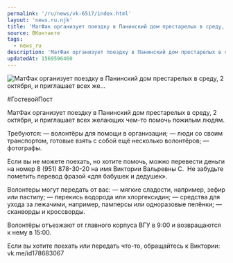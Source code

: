 ```yaml
---
permalink: '/ru/news/vk-6517/index.html'
layout: 'news.ru.njk'
title: 'МатФак организует поездку в Панинский дом престарелых в среду, 2 октября, и приглашает всех же'
source: ВКонтакте
tags:
  - news_ru
description: 'МатФак организует поездку в Панинский дом престарелых в среду, 2 октября, и приглашает всех же…'
updatedAt: 1569596460
---
```

![МатФак организует поездку в Панинский дом престарелых в среду, 2 октября, и приглашает всех же…](https://sun9-28.userapi.com/impf/c858232/v858232535/8b336/5seYEIggdyg.jpg?size=1280x933&quality=96&sign=06ce8d4c39d7aeb7c79f92f1e020d821&c_uniq_tag=Vv5lWsW2QA1iSnkPHKoSziOZgA7v04veLGjsqZ2gsNE&type=album)

#ГостевойПост

МатФак организует поездку в Панинский дом престарелых в среду, 2 октября, и приглашает всех желающих чем-то помочь пожилым людям.

Требуются:
— волонтёры для помощи в организации;
— люди со своим транспортом, готовые взять с собой ещё несколько волонтёров;
— фотографы.

Если вы не можете поехать, но хотите помочь, можно перевести деньги на номер 8 (951) 878-30-20 на имя Виктории Вальревны С.  Не забудьте пометить перевод фразой «для бабушек и дедушек».

Волонтеры могут передать от вас:
— мягкие сладости, например, зефир или пастилу;
— перекись водорода или хлоргексидин;
— средства для ухода за лежачими, например, памперсы или одноразовые пелёнки;
— сканворды и кроссворды.

Волонтёры отъезжают от главного корпуса ВГУ в 9:00 и возвращаются к нему в 15:00.

Если вы хотите поехать или передать что-то, обращайтесь к Виктории: vk.me/id178683067
